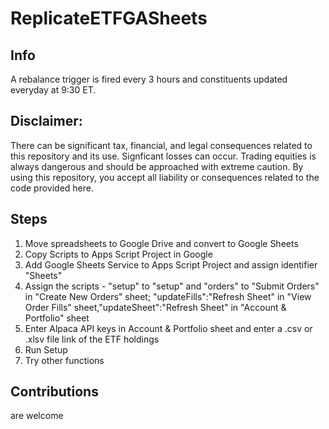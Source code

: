 # ReplicateETFGASheets
## Info
A rebalance trigger is fired every 3 hours and constituents updated everyday at 9:30 ET.
## Disclaimer:
There can be significant tax, financial, and legal consequences related to this repository and its use.
Signficant losses can occur. Trading equities is always dangerous and should be approached with extreme caution.
By using this repository, you accept all liability or consequences related to the code provided here.

## Steps
1. Move spreadsheets to Google Drive and convert to Google Sheets
2. Copy Scripts to Apps Script Project in Google
3. Add Google Sheets Service to Apps Script Project and assign identifier "Sheets"
4. Assign the scripts - "setup" to "setup"  and "orders" to "Submit Orders" in "Create New Orders" sheet; "updateFills":"Refresh Sheet" in "View Order Fills" sheet,"updateSheet":"Refresh Sheet" in "Account & Portfolio" sheet
5. Enter Alpaca API keys in Account & Portfolio sheet and enter a .csv or .xlsv file link of the ETF holdings
6. Run Setup
7. Try other functions
## Contributions
are welcome
